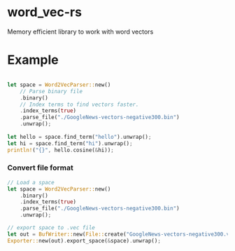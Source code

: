 # word_vec-rs
Memory efficient library to work with word vectors

# Example
```rust

let space = Word2VecParser::new()
    // Parse binary file
    .binary()
    // Index terms to find vectors faster.
    .index_terms(true)
    .parse_file("./GoogleNews-vectors-negative300.bin")
    .unwrap();
   
let hello = space.find_term("hello").unwrap();
let hi = space.find_term("hi").unwrap();
println!("{}", hello.cosine(&hi));

```

### Convert file format
```rust
// Load a space
let space = Word2VecParser::new()
    .binary()
    .index_terms(true)
    .parse_file("./GoogleNews-vectors-negative300.bin")
    .unwrap();

// export space to .vec file
let out = BufWriter::new(File::create("GoogleNews-vectors-negative300.vec").unwrap());
Exporter::new(out).export_space(&space).unwrap();

```
